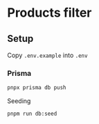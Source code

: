 # Products filter

## Setup

Copy `.env.example` into `.env`

### Prisma

```sh
pnpx prisma db push
```

Seeding

```sh
pnpm run db:seed
```
